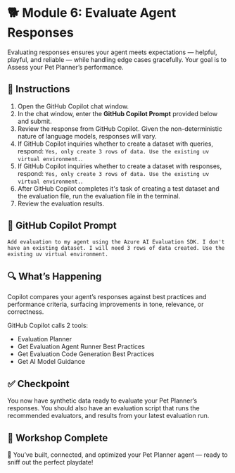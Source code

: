 # 🐕 Module 6: Evaluate Agent Responses

Evaluating responses ensures your agent meets expectations — helpful, playful, and reliable — while handling edge cases gracefully. Your goal is to Assess your Pet Planner’s performance.

## 🧩 Instructions

1. Open the GitHub Copilot chat window.
1. In the chat window, enter the **GitHub Copilot Prompt** provided below and submit.
1. Review the response from GitHub Copilot. Given the non-deterministic nature of language models, responses will vary.
1. If GitHub Copilot inquiries whether to create a dataset with queries, respond: `Yes, only create 3 rows of data. Use the existing uv virtual environment.`.
1. If GitHub Copilot inquiries whether to create a dataset with responses, respond: `Yes, only create 3 rows of data. Use the existing uv virtual environment.`.
1. After GitHub Copilot completes it's task of creating a test dataset and the evaluation file, run the evaluation file in the terminal.
1. Review the evaluation results.

## 💬 GitHub Copilot Prompt

`Add evaluation to my agent using the Azure AI Evaluation SDK. I don't have an existing dataset. I will need 3 rows of data created. Use the existing uv virtual environment.`

## 🔍 What’s Happening

Copilot compares your agent’s responses against best practices and performance criteria, surfacing improvements in tone, relevance, or correctness.

GitHub Copilot calls 2 tools:

- Evaluation Planner
- Get Evaluation Agent Runner Best Practices
- Get Evaluation Code Generation Best Practices
- Get AI Model Guidance

## ✅ Checkpoint

You now have synthetic data ready to evaluate your Pet Planner’s responses. You should also have an evaluation script that runs the recommended evaluators, and results from your latest evaluation run.

## 🐾 Workshop Complete

🎉 You’ve built, connected, and optimized your Pet Planner agent — ready to sniff out the perfect playdate!